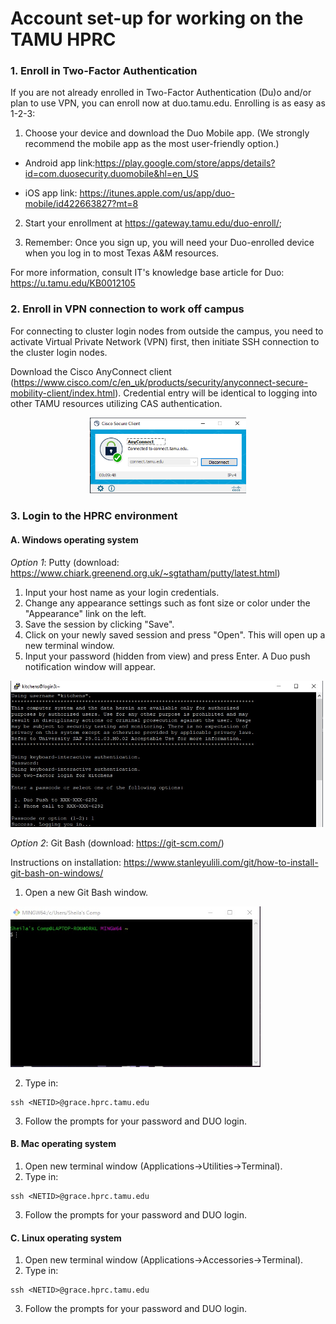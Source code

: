 # **Account set-up for working on the TAMU HPRC**

### 1. Enroll in Two-Factor Authentication
If you are not already enrolled in Two-Factor Authentication (Du)o and/or plan to use VPN, you can enroll now at duo.tamu.edu. Enrolling is as easy as 1-2-3:

1. Choose your device and download the Duo Mobile app. (We strongly recommend the mobile app as the most user-friendly option.)
-  Android app link:https://play.google.com/store/apps/details?id=com.duosecurity.duomobile&hl=en_US

-  iOS app link: https://itunes.apple.com/us/app/duo-mobile/id422663827?mt=8

2. Start your enrollment at https://gateway.tamu.edu/duo-enroll/;

3. Remember: Once you sign up, you will need your Duo-enrolled device when you log in to most Texas A&M resources.

For more information, consult IT's knowledge base article for Duo: https://u.tamu.edu/KB0012105

### 2. Enroll in VPN connection to work off campus

For connecting to cluster login nodes from outside the campus, you need to activate Virtual Private Network (VPN) first, then initiate SSH connection to the cluster login nodes.

Download the Cisco AnyConnect client (https://www.cisco.com/c/en_uk/products/security/anyconnect-secure-mobility-client/index.html). Credential entry will be identical to logging into other TAMU resources utilizing CAS authentication.
<p align="center"> <img src="./images/VPN.png" width="250" />


### 3. Login to the HPRC environment

#### A. Windows operating system

_Option 1_: Putty (download: https://www.chiark.greenend.org.uk/~sgtatham/putty/latest.html)

1. Input your host name as your login credentials.
2. Change any appearance settings such as font size or color under the "Appearance" link on the left.
3. Save the session by clicking "Save".
4. Click on your newly saved session and press "Open". This will open up a new terminal window.
5. Input your password (hidden from view) and press Enter. A Duo push notification window will appear.
<img src="./images/Putty_login.jpg" width="500" />

_Option 2_: Git Bash (download: https://git-scm.com/)

Instructions on installation: https://www.stanleyulili.com/git/how-to-install-git-bash-on-windows/

1. Open a new Git Bash window.
<img src="./images/GitBash.jpg" width="400" />

2. Type in:
```
ssh <NETID>@grace.hprc.tamu.edu
```
3. Follow the prompts for your password and DUO login.

#### B. Mac operating system

1. Open new terminal window (Applications->Utilities->Terminal).
2. Type in:
```
ssh <NETID>@grace.hprc.tamu.edu
```
3. Follow the prompts for your password and DUO login.

#### C. Linux operating system
1. Open new terminal window (Applications->Accessories->Terminal).
2. Type in:
```
ssh <NETID>@grace.hprc.tamu.edu
```
3. Follow the prompts for your password and DUO login.
